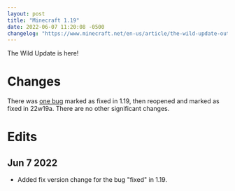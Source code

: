 ```yaml
---
layout: post
title: "Minecraft 1.19"
date: 2022-06-07 11:20:08 -0500
changelog: "https://www.minecraft.net/en-us/article/the-wild-update-out-today-java"
---
```


The Wild Update is here!

# Changes

There was [one bug](https://bugs.mojang.com/browse/MC-249780) marked as fixed in 1.19, then reopened and marked as fixed in 22w19a. There are no other significant changes.

# Edits

## Jun 7 2022

- Added fix version change for the bug "fixed" in 1.19.

